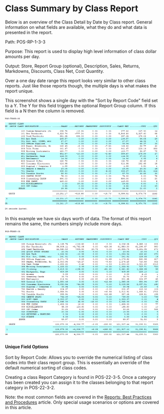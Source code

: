 # Class Summary by Class Report

<PageHeader />

Below is an overview of the Class Detail by Date by Class report. General information on what fields are available, what they do and what data is presented in the report.

Path: POS-RP-1-3-3

Purpose: This report is used to display high level information of class dollar amounts per day.

Output: Store, Report Group (optional), Description, Sales, Returns, Markdowns, Discounts, Class Net, Cost Quantity.

Over a one day date range this report looks very similar to other class reports. Just like those reports though, the multiple days is what makes the report unique.

This screenshot shows a single day with the "Sort by Report Code" field set to a Y. The Y for this field triggers the optional Report Group column. If this field is a N then the column is removed.

![](./pos-rp-1-3-3.1.png)


In this example we have six days worth of data. The format of this report remains the same, the numbers simply include more days.

![](./pos-rp-1-3-3.2.png)

#### Unique Field Options

Sort by Report Code: Allows you to override the numerical listing of class codes into their class report group. This is essentially an override of the default numerical sorting of class codes.

Creating a class Report Category is found in POS-22-3-5. Once a category has been created you can assign it to the classes belonging to that report category in POS-22-3-2.

Note: the most common fields are covered in the [Reports: Best Practices and Procedures](http://tcs-training-wp.azurewebsites.net/?post_type=dwkb&p=1227&preview=true) article. Only special usage scenarios or options are covered in this article.

<PageFooter />
